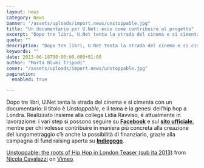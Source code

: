 ```yaml
---
layout: news
category: News
banner: "/assets/uploads/import.news/unstoppable.jpg"
title: "Un documentario per U.Net: ecco come contribuire al progetto"
excerpt: "Dopo tre libri, U.Net tenta la strada del cinema e si cimenta con un documentario: il titolo è Unstoppable, e il tema è la genesi dell’hip hop a Londra. Realizzato insieme alla collega Lidia Ravviso, è attualmente in lavorazione: i vari step si possono seguire su Facebook e sul sito ufficiale, mentre per chi volesse contribuire [&hellip"
quote: ""
description: "Dopo tre libri, U.Net tenta la strada del cinema e si cimenta con un documentario: il titolo è Unstoppable, e il tema è la genesi dell’hip hop a Londra. Realizzato insieme alla collega Lidia Ravviso, è attualmente in lavorazione: i vari step si possono seguire su Facebook e sul sito ufficiale, mentre per chi volesse contribuire [&hellip"
keywords: ""
date: 2013-06-18T00:00:00.000+01:00
author: "Marta Blumi Tripodi"
cover: "/assets/uploads/import.news/unstoppable.jpg"
pagination:
  enabled: true

---
```


Dopo tre libri, U.Net tenta la strada del cinema e si cimenta con un documentario: il titolo è _Unstoppable_, e il tema è la genesi dell’hip hop a Londra. Realizzato insieme alla collega Lidia Ravviso, è attualmente in lavorazione: i vari step si possono seguire su **[Facebook](https://www.facebook.com/unstoppabledocumentary?fref=ts "https://www.facebook.com/unstoppabledocumentary?fref=ts")** e sul [**sito ufficiale**](http://unstoppabledocumentary.com/ "http://unstoppabledocumentary.com/"), mentre per chi volesse contribuire in maniera più concreta alla creazione del lungometraggio c’è anche la possibilità di finanziarlo, grazie alla campagna di fund raising aperta su [**Indiegogo**](https://www.indiegogo.com/projects/unstoppable-the-roots-of-hip-hop-in-london "http://www.indiegogo.com/projects/unstoppable-the-roots-of-hip-hop-in-london").

  
[Unstoppable: the roots of Hip Hop in London Teaser (sub ita 2013)](https://vimeo.com/66005734) from [Nicola Cavalazzi](https://vimeo.com/user10537069) on [Vimeo](https://vimeo.com).